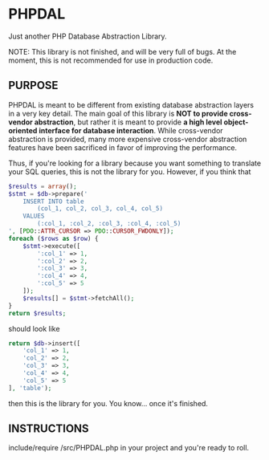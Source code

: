 PHPDAL
======

Just another PHP Database Abstraction Library.

NOTE: This library is not finished, and will be very full of bugs. At the
moment, this is not recommended for use in production code.

PURPOSE
-------

PHPDAL is meant to be different from existing database abstraction layers in a
very key detail. The main goal of this library is **NOT to provide cross-vendor
abstraction**, but rather it is meant to provide **a high level object-oriented
interface for database interaction**. While cross-vendor abstraction is
provided, many more expensive cross-vendor abstraction features have been
sacrificed in favor of improving the performance.

Thus, if you're looking for a
library because you want something to translate your SQL queries, this is not
the library for you. However, if you think that

```php
$results = array();
$stmt = $db->prepare('
    INSERT INTO table
        (col_1, col_2, col_3, col_4, col_5)
    VALUES
        (:col_1, :col_2, :col_3, :col_4, :col_5)
', [PDO::ATTR_CURSOR => PDO::CURSOR_FWDONLY]);
foreach ($rows as $row) {
    $stmt->execute([
        ':col_1' => 1,
        ':col_2' => 2,
        ':col_3' => 3,
        ':col_4' => 4,
        ':col_5' => 5
    ]);
    $results[] = $stmt->fetchAll();
}
return $results;
```

should look like

```php
return $db->insert([
    'col_1' => 1,
    'col_2' => 2,
    'col_3' => 3,
    'col_4' => 4,
    'col_5' => 5
], 'table');
```

then this is the library for you. You know... once it's finished.

INSTRUCTIONS
------------

include/require /src/PHPDAL.php in your project and you're ready
to roll.
